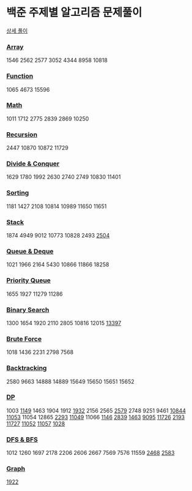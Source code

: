 # 백준 주제별 알고리즘 문제풀이

[상세 풀이](https://velog.io/@jwkim?tag=%EB%B0%B1%EC%A4%80)

### [Array](./Array)
1546 2562 2577 3052 4344 8958 10818

### [Function](./Function)
1065 4673 15596

### [Math](./Math)
1011 1712 2775 2839 2869 10250

### [Recursion](./Recursion)
2447 10870 10872 11729

### [Divide & Conquer](./Divide%20%26%20Conquer)
1629 1780 1992 2630 2740 2749 10830 11401

### [Sorting](./Sorting)
1181 1427 2108 10814 10989 11650 11651

### [Stack](./Stack)
1874 4949 9012 10773 10828 2493 [2504](https://velog.io/@jwkim/stack-2504)

### [Queue & Deque](./Queue%20%26%20Deque)
1021 1966 2164 5430 10866 11866 18258

### [Priority Queue](./Priority%20Queue)
1655 1927 11279 11286

### [Binary Search](./Binary%20Search)
1300 1654 1920 2110 2805 10816 12015 [13397](https://velog.io/@jwkim/binary-search-13397)

### [Brute Force](./Brute%20Force)
1018 1436 2231 2798 7568

### [Backtracking](./Backtracking)
2580 9663 14888 14889 15649 15650 15651 15652

### [DP](./DP)
1003 [1149](https://velog.io/@jwkim/dp-1149) 1463 1904 1912 [1932](https://velog.io/@jwkim/dp-1932) 2156 2565 [2579](https://velog.io/@jwkim/dp-2579) 2748 9251 9461 [10844](https://velog.io/@jwkim/dp-10844) [11053](https://velog.io/@jwkim/dp-11053) 11054 12865 [2293](https://velog.io/@jwkim/2293DP-%EB%8F%99%EC%A0%84-1-JAVA) [11049](https://velog.io/@jwkim/11049DP-%ED%96%89%EB%A0%AC-%EA%B3%B1%EC%85%88-%EC%88%9C%EC%84%9C-JAVA) 11066 [1146](https://velog.io/@jwkim/dp-1146) [2839](https://velog.io/@jwkim/dp-2839) [1463](https://velog.io/@jwkim/dp-1463) [9095](https://velog.io/@jwkim/dp-9095) [11726](https://velog.io/@jwkim/dp-11726) [2193](https://velog.io/@jwkim/dp-2193) [11727](https://velog.io/@jwkim/dp-11727) [11052](https://velog.io/@jwkim/dp-11052) [11057](https://velog.io/@jwkim/dp-11057) [1028](https://velog.io/@jwkim/dp-1028)

### [DFS & BFS](./DFS%20%26%20BFS)
1012 1260 1697 2178 2206 2606 2667 7569 7576 11559 [2468](https://velog.io/@jwkim/dfs-2468) [2583](https://velog.io/@jwkim/dfs-2583)

### [Graph](./Graph)
[1922](https://velog.io/@jwkim/graph-1922)